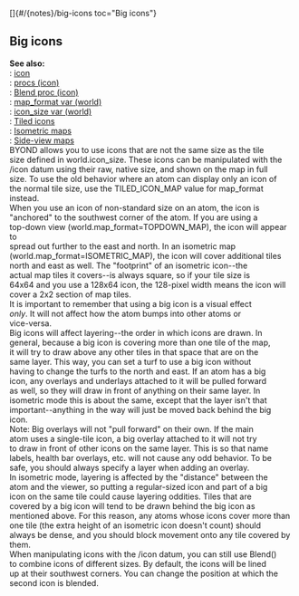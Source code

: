 []{#/{notes}/big-icons toc="Big icons"}    
## Big icons    
**See also:**    
:   [icon](/ref/icon)    
:   [procs (icon)](/ref/icon/proc)    
:   [Blend proc (icon)](/ref/icon/proc/Blend)    
:   [map_format var (world)](/ref/world/var/map_format)    
:   [icon_size var (world)](/ref/world/var/icon_size)    
:   [Tiled icons](/ref/%7Bnotes%7D/tiled-icons)    
:   [Isometric maps](/ref/%7Bnotes%7D/isometric)    
:   [Side-view maps](/ref/%7Bnotes%7D/side)    
BYOND allows you to use icons that are not the same size as the tile    
size defined in world.icon_size. These icons can be manipulated with the    
/icon datum using their raw, native size, and shown on the map in full    
size. To use the old behavior where an atom can display only an icon of    
the normal tile size, use the TILED_ICON_MAP value for map_format    
instead.    
When you use an icon of non-standard size on an atom, the icon is    
\"anchored\" to the southwest corner of the atom. If you are using a    
top-down view (world.map_format=TOPDOWN_MAP), the icon will appear to    
spread out further to the east and north. In an isometric map    
(world.map_format=ISOMETRIC_MAP), the icon will cover additional tiles    
north and east as well. The \"footprint\" of an isometric icon\--the    
actual map tiles it covers\--is always square, so if your tile size is    
64x64 and you use a 128x64 icon, the 128-pixel width means the icon will    
cover a 2x2 section of map tiles.    
It is important to remember that using a big icon is a visual effect    
*only*. It will not affect how the atom bumps into other atoms or    
vice-versa.    
Big icons will affect layering\--the order in which icons are drawn. In    
general, because a big icon is covering more than one tile of the map,    
it will try to draw above any other tiles in that space that are on the    
same layer. This way, you can set a turf to use a big icon without    
having to change the turfs to the north and east. If an atom has a big    
icon, any overlays and underlays attached to it will be pulled forward    
as well, so they will draw in front of anything on their same layer. In    
isometric mode this is about the same, except that the layer isn\'t that    
important\--anything in the way will just be moved back behind the big    
icon.    
Note: Big overlays will not \"pull forward\" on their own. If the main    
atom uses a single-tile icon, a big overlay attached to it will not try    
to draw in front of other icons on the same layer. This is so that name    
labels, health bar overlays, etc. will not cause any odd behavior. To be    
safe, you should always specify a layer when adding an overlay.    
In isometric mode, layering is affected by the \"distance\" between the    
atom and the viewer, so putting a regular-sized icon and part of a big    
icon on the same tile could cause layering oddities. Tiles that are    
covered by a big icon will tend to be drawn behind the big icon as    
mentioned above. For this reason, any atoms whose icons cover more than    
one tile (the extra height of an isometric icon doesn\'t count) should    
always be dense, and you should block movement onto any tile covered by    
them.    
When manipulating icons with the /icon datum, you can still use Blend()    
to combine icons of different sizes. By default, the icons will be lined    
up at their southwest corners. You can change the position at which the    
second icon is blended.  